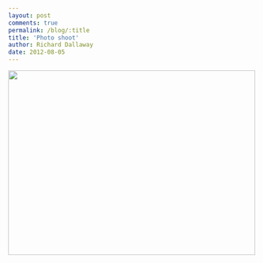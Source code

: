 ```yaml
---
layout: post
comments: true
permalink: /blog/:title
title: 'Photo shoot'
author: Richard Dallaway
date: 2012-08-05
---
```


<div>
	<a href="http://static.skitters.dallaway.com/Vphoto.JPG">
	<img width="500" src="http://static.skitters.dallaway.com/Vphoto.JPG.500.JPG" height="374">
	</a>
</div>



  


    
